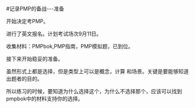 #记录PMP的备战---准备

开始决定考PMP。

进行了英文报名。计划考试场次9月11日。

收集材料：PMPbok,PMP指南，PMP模拟题，已到位。

接下来开始稳妥的准备。

虽然形式上都是选择，但是类型上可以是概念，计算 和场景。关键是要能够知道出题者的目的。

所以练习的时候，要知道为什么选择这个，为什么不选择那个，应该可以找到pmpbok中的材料支持你的选择。